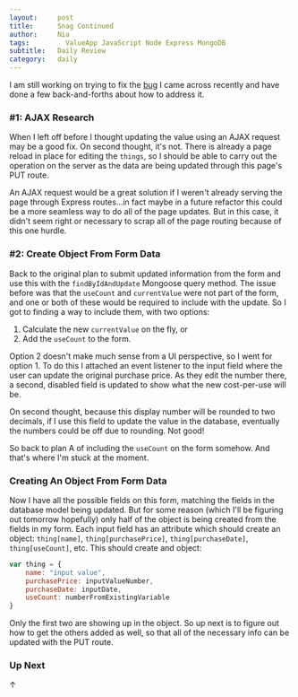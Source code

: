 ```yaml
---
layout:     post
title:      Snag Continued
author:     Nia
tags: 		  ValueApp JavaScript Node Express MongoDB
subtitle:  	Daily Review
category:   daily
---
```


I am still working on trying to fix the [bug](https://niamurrell.github.io/daily/2017/11/20/snag/) I came across recently and have done a few back-and-forths about how to address it.

### #1: AJAX Research

When I left off before I thought updating the value using an AJAX request may be a good fix. On second thought, it's not. There is already a page reload in place for editing the `things`, so I should be able to carry out the operation on the server as the data are being updated through this page's PUT route. 

An AJAX request would be a great solution if I weren't already serving the page through Express routes...in fact maybe in a future refactor this could be a more seamless way to do all of the page updates. But in this case, it didn't seem right or necessary to scrap all of the page routing because of this one hurdle.

### #2: Create Object From Form Data

Back to the original plan to submit updated information from the form and use this with the `findByIdAndUpdate` Mongoose query method. The issue before was that the `useCount` and `currentValue` were not part of the form, and one or both of these would be required to include with the update. So I got to finding a way to include them, with two options:

1. Calculate the new `currentValue` on the fly, or 
2. Add the `useCount` to the form.

Option 2 doesn't make much sense from a UI perspective, so I went for option 1. To do this I attached an event listener to the input field where the user can update the original purchase price. As they edit the number there, a second, disabled field is updated to show what the new cost-per-use will be.

On second thought, because this display number will be rounded to two decimals, if I use this field to update the value in the database, eventually the numbers could be off due to rounding. Not good!

So back to plan A of including the `useCount` on the form somehow. And that's where I'm stuck at the moment.

### Creating An Object From Form Data

Now I have all the possible fields on this form, matching the fields in the database model being updated. But for some reason (which I'll be figuring out tomorrow hopefully) only half of the object is being created from the fields in my form. Each input field has an attribute which should create an object: `thing[name]`, `thing[purchasePrice]`, `thing[purchaseDate]`, `thing[useCount]`, etc. This should create and object:
```javascript
var thing = {
	name: "input value",
	purchasePrice: inputValueNumber,
	purchaseDate: inputDate,
	useCount: numberFromExistingVariable
}
```

Only the first two are showing up in the object. So up next is to figure out how to get the others added as well, so that all of the necessary info can be updated with the PUT route.

### Up Next
↑